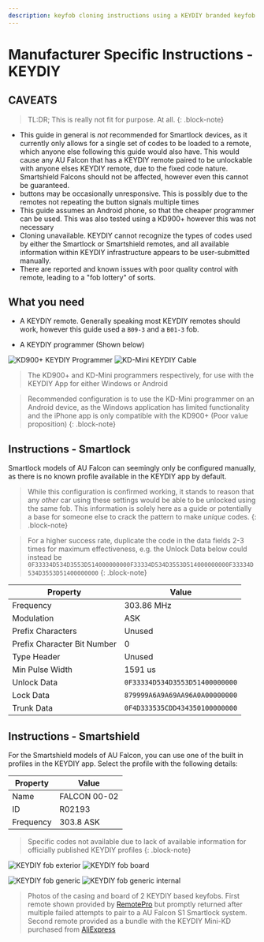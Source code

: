 ```yaml
---
description: keyfob cloning instructions using a KEYDIY branded keyfob and programmer
---
```


# Manufacturer Specific Instructions - KEYDIY

## CAVEATS

> TL:DR; This is really not fit for purpose. At all.
{: .block-note}

- This guide in general is *not* recommended for Smartlock devices, as it currently only allows for a single set of codes to be loaded to a remote, which anyone else following this guide would also have. This would cause any AU Falcon that has a KEYDIY remote paired to be unlockable with anyone elses KEYDIY remote, due to the fixed code nature. Smartshield Falcons should not be affected, however even this cannot be guaranteed.
- buttons may be occasionally unresponsive. This is possibly due to the remotes not repeating the button signals multiple times
- This guide assumes an Android phone, so that the cheaper programmer can be used. This was also tested using a KD900+ however this was not necessary
- Cloning unavailable. KEYDIY cannot recognize the types of codes used by either the Smartlock or Smartshield remotes, and all available information within KEYDIY infrastructure appears to be user-submitted manually.
- There are reported and known issues with poor quality control with remote, leading to a "fob lottery" of sorts.

## What you need

- A KEYDIY remote. Generally speaking most KEYDIY remotes should work, however this guide used a `B09-3` and a `B01-3` fob.

- A KEYDIY programmer (Shown below)

![KD900+ KEYDIY Programmer](./keydiy-kd900+.jpg)
![KD-Mini KEYDIY Cable](./keydiy-kd-mini.jpg)

> The KD900+ and KD-Mini programmers respectively, for use with the KEYDIY App for either Windows or Android

> Recommended configuration is to use the KD-Mini programmer on an Android device, as the Windows application has limited functionality and the iPhone app is only compatible with the KD900+ (Poor value proposition)
{: .block-note}

## Instructions - Smartlock

Smartlock models of AU Falcon can seemingly only be configured manually, as there is no known profile available in the KEYDIY app by default.

> While this configuration is confirmed working, it stands to reason that any *other* car using these settings would be able to be unlocked using the same fob. This information is solely here as a guide or potentially a base for someone else to crack the pattern to make *unique* codes.
{: .block-note}

> For a higher success rate, duplicate the code in the data fields 2-3 times for maximum effectiveness, e.g. the Unlock Data below could instead be `0F33334D534D3553D514000000000F33334D534D3553D514000000000F33334D534D3553D51400000000`
{: .block-note}

| Property | Value |
| --- | --- |
| Frequency | 303.86 MHz |
| Modulation | ASK |
| Prefix Characters | Unused |
| Prefix Character Bit Number | 0 |
| Type Header | Unused |
| Min Pulse Width | 1591 us |
| Unlock Data | `0F33334D534D3553D51400000000` |
| Lock Data | `879999A6A9A69AA96A0A00000000` |
| Trunk Data | `0F4D333535CDD434350100000000` |

## Instructions - Smartshield

For the Smartshield models of AU Falcon, you can use one of the built in profiles in the KEYDIY app. Select the profile with the following details:

| Property | Value |
| --- | --- |
| Name | FALCON 00-02 |
| ID | R02193 |
| Frequency | 303.8 ASK |

> Specific codes not available due to lack of available information for officially published KEYDIY profiles
{: .block-note}

![KEYDIY fob exterior](./dodgy-keydiy-fob.jpg)
![KEYDIY fob board](./dodgy-keydiy-fob-board.jpg)

![KEYDIY fob generic](./keydiy-generic-remote.jpg)
![KEYDIY fob generic internal](./keydiy-generic-remote-dissassembled.jpg)

> Photos of the casing and board of 2 KEYDIY based keyfobs. First remote shown provided by [RemotePro](../../../Credits.md#wall-of-shame---information-gatekeepers-and-time-wasters) but promptly returned after multiple failed attempts to pair to a AU Falcon S1 Smartlock system. Second remote provided as a bundle with the KEYDIY Mini-KD purchased from [AliExpress](../../../Credits.md#sources)